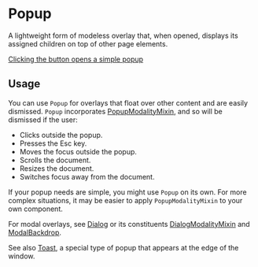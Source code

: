 # Popup

A lightweight form of modeless overlay that, when opened, displays its assigned children on top of other page elements.

[Clicking the button opens a simple popup](/demos/popup.html)

## Usage

You can use `Popup` for overlays that float over other content and are easily dismissed. `Popup` incorporates [PopupModalityMixin](PopupModalityMixin), and so will be dismissed if the user:

* Clicks outside the popup.
* Presses the Esc key.
* Moves the focus outside the popup.
* Scrolls the document.
* Resizes the document.
* Switches focus away from the document.

If your popup needs are simple, you might use `Popup` on its own. For more complex situations, it may be easier to apply `PopupModalityMixin` to your own component.

For modal overlays, see [Dialog](Dialog) or its constituents [DialogModalityMixin](DialogModalityMixin) and [ModalBackdrop](ModalBackdrop).

See also [Toast](Toast), a special type of popup that appears at the edge of the window.
